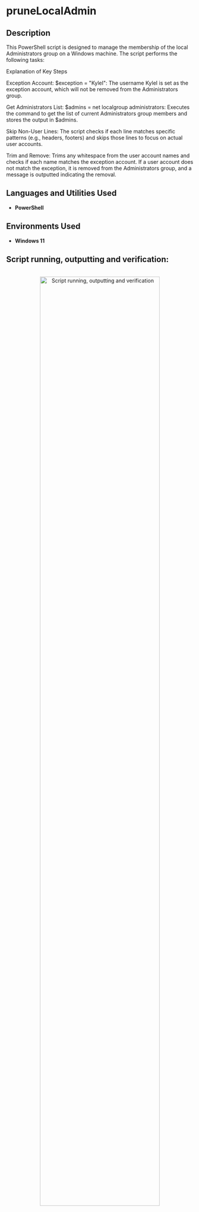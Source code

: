 <h1>pruneLocalAdmin</h1>


<h2>Description</h2>
This PowerShell script is designed to manage the membership of the local Administrators group on a Windows machine. The script performs the following tasks:

Explanation of Key Steps

Exception Account:
        $exception = "KyleI": The username KyleI is set as the exception account, which will not be removed from the Administrators group.

Get Administrators List:
        $admins = net localgroup administrators: Executes the command to get the list of current Administrators group members and stores the output in $admins.

Skip Non-User Lines:
        The script checks if each line matches specific patterns (e.g., headers, footers) and skips those lines to focus on actual user accounts.

Trim and Remove:
        Trims any whitespace from the user account names and checks if each name matches the exception account.
        If a user account does not match the exception, it is removed from the Administrators group, and a message is outputted indicating the removal.
<br />


<h2>Languages and Utilities Used</h2>

- <b>PowerShell</b> 

<h2>Environments Used </h2>

- <b>Windows 11</b>

<h2>Script running, outputting and verification:</h2>
<p align="center">
 <br/>
<img src="https://imgur.com/2Pn46dX.png" height="80%" width="80%" alt="Script running, outputting and verification"/>
<br />
<br />

</p>

<!--
 ```diff
- text in red
+ text in green
! text in orange
# text in gray
@@ text in purple (and bold)@@
```
--!>
